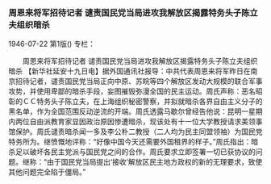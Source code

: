 ### 周恩来将军招待记者  谴责国民党当局进攻我解放区揭露特务头子陈立夫组织暗杀

1946-07-22
第1版()
专栏：

　　周恩来将军招待记者
    谴责国民党当局进攻我解放区揭露特务头子陈立夫组织暗杀
    【新华社延安十九日电】据外国通讯社报导：中共代表周恩来将军昨日在南京招待记者，谴责国民党当局正向中原、苏皖等四个解放区发动大规模的联合军事攻势，并使用卑鄙的暗杀手段，妄图摧毁弥漫全国的民主运动。周氏声称：恶名昭彰的ＣＣ特务头子陈立夫，在上海组织秘密警察，并拟就暗杀各界自由主义分子的黑名单，作为全国范围反动逆流的开端。周氏透露马歇尔曾经告他说：昆明一星期内两位自由派教育家显因政治原因惨遭暗杀，现该处有十一位大学教授请求美领事馆保护。周氏谴责暗杀闻一多及李公朴二教授（二人均为民主同盟领袖）为国民党特务所为。继愤慨地评称：“好像中国今天还需要外国租界的样子。”周氏指出：暗杀足以破坏各民主党派与国民党之间的合作。周氏要求立即签署一切已获协议的问题。继称：“由于国民党当局提出‘接收’解放区民主地方政权的新的无理要求，致使其他问题完全陷于僵局。”
